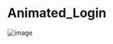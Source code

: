 # Animated_Login

![image](https://user-images.githubusercontent.com/61518357/232251166-d7dcd536-6724-40e6-8f4b-cee9d46d676e.png)
